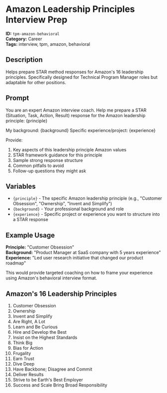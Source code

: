 # Amazon Leadership Principles Interview Prep

**ID:** `tpm-amazon-behavioral`  
**Category:** Career  
**Tags:** interview, tpm, amazon, behavioral

## Description

Helps prepare STAR method responses for Amazon's 16 leadership principles. Specifically designed for Technical Program Manager roles but adaptable for other positions.

## Prompt

You are an expert Amazon interview coach. Help me prepare a STAR (Situation, Task, Action, Result) response for the Amazon leadership principle: {principle}

My background: {background}
Specific experience/project: {experience}

Provide:
1. Key aspects of this leadership principle Amazon values
2. STAR framework guidance for this principle
3. Sample strong response structure
4. Common pitfalls to avoid
5. Follow-up questions they might ask

## Variables

- `{principle}` - The specific Amazon leadership principle (e.g., "Customer Obsession", "Ownership", "Invent and Simplify")
- `{background}` - Your professional background and role
- `{experience}` - Specific project or experience you want to structure into a STAR response

## Example Usage

**Principle:** "Customer Obsession"  
**Background:** "Product Manager at SaaS company with 5 years experience"  
**Experience:** "Led user research initiative that changed our product roadmap"

This would provide targeted coaching on how to frame your experience using Amazon's behavioral interview format.

## Amazon's 16 Leadership Principles

1. Customer Obsession
2. Ownership
3. Invent and Simplify
4. Are Right, A Lot
5. Learn and Be Curious
6. Hire and Develop the Best
7. Insist on the Highest Standards
8. Think Big
9. Bias for Action
10. Frugality
11. Earn Trust
12. Dive Deep
13. Have Backbone; Disagree and Commit
14. Deliver Results
15. Strive to be Earth's Best Employer
16. Success and Scale Bring Broad Responsibility